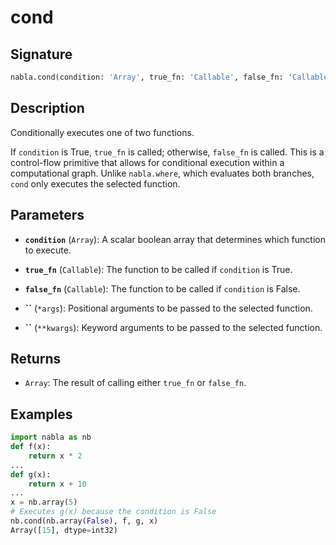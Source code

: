 # cond

## Signature

```python
nabla.cond(condition: 'Array', true_fn: 'Callable', false_fn: 'Callable') -> 'Array'
```

## Description

Conditionally executes one of two functions.

If `condition` is True, `true_fn` is called; otherwise, `false_fn` is
called. This is a control-flow primitive that allows for conditional
execution within a computational graph. Unlike `nabla.where`, which
evaluates both branches, `cond` only executes the selected function.

## Parameters

- **`condition`** (`Array`): A scalar boolean array that determines which function to execute.

- **`true_fn`** (`Callable`): The function to be called if `condition` is True.

- **`false_fn`** (`Callable`): The function to be called if `condition` is False.

- **``** (`*args`): Positional arguments to be passed to the selected function.

- **``** (`**kwargs`): Keyword arguments to be passed to the selected function.

## Returns

- `Array`: The result of calling either `true_fn` or `false_fn`.

## Examples

```python
import nabla as nb
def f(x):
    return x * 2
...
def g(x):
    return x + 10
...
x = nb.array(5)
# Executes g(x) because the condition is False
nb.cond(nb.array(False), f, g, x)
Array([15], dtype=int32)
```
